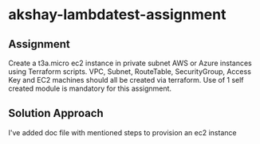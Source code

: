 # akshay-lambdatest-assignment

## Assignment
Create a t3a.micro ec2 instance in private subnet AWS or Azure instances using
Terraform scripts.
VPC, Subnet, RouteTable, SecurityGroup, Access Key and EC2 machines should all be
created via terraform.
Use of 1 self created module is mandatory for this assignment.

## Solution Approach  
I've added doc file with mentioned steps to provision an ec2 instance
